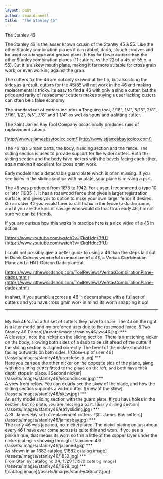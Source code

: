 ```yaml
---
layout: post
author: seanodonnell
title:  "The Stanley 46"
---
```


The Stanley 46

The Stanley 46 is the lesser known cousin of the Stanley 45 & 55. Like the other Stanley combination planes it can rabbet, dado, plough grooves and be used as a tongue and groove plane. It has far fewer cutters than the other Stanley combination planes (11 cutters, vs the 22 of a 45, or 55 of a 55). But it is a skew mouth plane, making it far more suitable for cross grain work, or even working against the grain.

The cutters for the 46 are not only skewed at the tip, but also along the sides,as a result, cutters for the 45/55 will not work in the 46 and making replacements is tricky. Its easy to find a 46 with only a single cutter, but the price and rarity of replacement cutters makes buying a user lacking cutters can often be a false economy.

The standard set of cutters includes a Tonguing tool, 3/16", 1/4", 5/16", 3/8", 7/16", 1/2", 5/8", 7/8" and 1 1/4" as well as spurs and a slitting cutter.


The Saint James Bay Tool Company occasionally produces runs of replacement cutters.

[http://www.stjamesbaytoolco.com/](http://www.stjamesbaytoolco.com/)

The 46 has 3 main parts, the body, a sliding section and the fence. The sliding section is used to provide support for the wider cutters. Both the sliding section and the body have nickers with the bevels facing each other, again making it excellent for cross grain work.

Early models had a detachable guard plate which is often missing. If you see holes in the sliding section with no plate, your plane is missing a part.

The 46 was produced from 1873 to 1942. For a user, I recommend a type 10 or later (1905+). It has a rosewood fence that gives a larger registration surface, and gives you to option to make your own larger fence if desired. On an older 46 you would have to drill holes in the fence to do the same, and if you are the kind of savage who would do that to an early 46, I'm not sure we can be friends.


If you are curious how this works in practice here is a nice video of a 46 in action 

[https://www.youtube.com/watch?v=jZkqHdqe3fU](https://www.youtube.com/watch?v=jZkqHdqe3fU)

I could not possibly give a better guide to using a 46 than the steps laid out in Derek Cohens wonderful comparison of a 46, a Veritas Combination Plane and a HNT Gordon Dado plane at

[https://www.inthewoodshop.com/ToolReviews/VeritasCombinationPlane-dados.html](https://www.inthewoodshop.com/ToolReviews/VeritasCombinationPlane-dados.html)

In short, if you stumble accross a 46 in decent shape with a full set of cutters and you have cross grain work in mind, its worth snapping it up!

***

<br>
My two 46's and a full set of cutters they have to share. The 46 on the right is a later model and my preferred user due to the rosewood fence.
![Two Stanley 46 Planes](/assets/images/stanley46/two46.jpg)
***
<br>
A closeup , note the nicker on the sliding section. There is a matching nicker on the body, allowing both sides of a dado to be slit ahead of the cutter if the sliding section is aligned correctly. The bevel of the nicker should be facing outwards on both sides.
![Close-up of user 46](/assets/images/stanley46/usercloseup.jpg)
***
<br>
Here you can see the other nicker on the opposite side of the plane, along with the slitting cutter fitted to the plane on the left, and both have their depth stops in place.
![Second nicker](/assets/images/stanley46/secondnicker.jpg)
***
<br>
A view from below. You can clearly see the skew of the blade, and how the sliding section supports a wider cutter.
![View of the skew](/assets/images/stanley46/skew.jpg)
***
<br>
An early model sliding section with the guard plate. If you have holes in the section, but no plate, you are missing a part.
![Early sliding section](/assets/images/stanley46/earlysliding.jpg)
***
<br>
A St. James Bay set of replacement cutters.
![St. James Bay cutters](/assets/images/stanley46/jamesbay.jpg)
***
<br>
The early 46 was japaned, not nickel plated. The nickel plating on just about every 46 I have ever come across is quite thin and worn. If you see a pinkish hue, that means its worn so thin a little of the copper layer under the nickel plating is showing through.
![Japaned 46](/assets/images/stanley46/japaned.jpg)
***
<br>
As shown in an 1882 catalog
![1882 catalog image](/assets/images/stanley46/1882.jpg)
***
<br>
From Stanley catalog no 34, 1929
![1929 catalog image](/assets/images/stanley46/1929.jpg)
***
<br>
![catalog image](/assets/images/stanley46/cat2.jpg)



